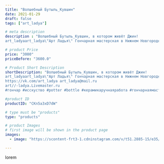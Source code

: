 ```yaml
---
title: "Волшебный Бутыль_Кувшин"
date: 2021-01-29
draft: false
tags: ["art_ladya"]

# meta description
description : "Волшебный Бутыль_Кувшин, в котором живёт Джин! 
art_ladyaart_ladya\"Арт Ладья\" Гончарная мастерская в Нижнем Новгороде. Изготовление керамики и мастер//-классы"

# product Price
price: "3000"
priceBefore: "3600.0"

# Product Short Description
shortDescription: "Волшебный Бутыль_Кувшин, в котором живёт Джин! 
art_ladyaart_ladya\"Арт Ладья\" Гончарная мастерская в Нижнем Новгороде. Изготовление керамики и мастер//-классы по обучению. 
https://vk.com/art_ladya art_ladya@mail.ru 
art//-ladya.Livemaster.ru
#гончар #исскуство #potter #bottle #керамикаручнаяработа #гончарнаямастерская #керамиканазаказ #handmade #посудаизглины #керамика #гончарнаяпосуда #эксклюзивнаякерамика #painter #бутыль #decor #ceramicar #jug #claygoods #restaurant #earthenware #ceramic #design #magic #ceramicart #decanter #carafe #clay #кувшин #авторскаякерамика"

#product ID
productID: "CKn5a3xD7dW"

# type must be "products"
type: "products"

# product Images
# first image will be shown in the product page
images:
  - image: "https://scontent-frt3-1.cdninstagram.com/v/t51.2885-15/e35/144078425_1824523044390644_5922581026814974375_n.jpg?_nc_ht=scontent-frt3-1.cdninstagram.com&_nc_cat=108&_nc_ohc=vmsl0G6RMAcAX9D03b0&edm=APU89FABAAAA&ccb=7-4&oh=2896e1e94cac2c273601f7c94e42414f&oe=612ACD3B&_nc_sid=86f79a&ig_cache_key=MjQ5NzIxNzA1MzYzNjY3MTMxOA%3D%3D.2-ccb7-4"

---
```

lorem
